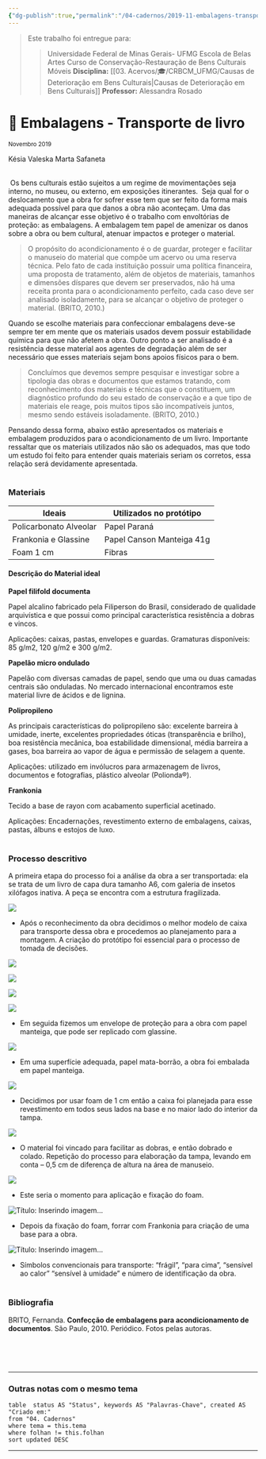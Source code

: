 ```yaml
---
{"dg-publish":true,"permalink":"/04-cadernos/2019-11-embalagens-transporte-de-livro/","title":"Embalagens - Transporte de livro","tags":["🧠️/📝️/🌲️"],"created":"2023-06-14T08:52:50.280-03:00","updated":"2023-06-14T09:32:23.501-03:00"}
---
```




> Este trabalho foi entregue para:
>>Universidade Federal de Minas Gerais- UFMG
>>Escola de Belas Artes
>>Curso de Conservação-Restauração de Bens Culturais Móveis
>>**Disciplina:** [[03. Acervos/🎓/CRBCM_UFMG/Causas de Deterioração em Bens Culturais\|Causas de Deterioração em Bens Culturais]]
>>**Professor:** Alessandra Rosado

#  🌲️ Embalagens - Transporte de livro 
<small>Novembro 2019</small>

Késia Valeska
Marta Safaneta<br><br>


 Os bens culturais estão sujeitos a um regime de movimentações seja interno, no museu, ou externo, em exposições itinerantes.  Seja qual for o deslocamento que a obra for sofrer esse tem que ser feito da forma mais adequada possível para que danos a obra não aconteçam. Uma das maneiras de alcançar esse objetivo é o trabalho com envoltórias de proteção: as embalagens. A embalagem tem papel de amenizar os danos sobre a obra ou bem cultural, atenuar impactos e proteger o material. 

>O propósito do acondicionamento é o de guardar, proteger e facilitar o manuseio do material que compõe um acervo ou uma reserva técnica. Pelo fato de cada instituição possuir uma política financeira, uma proposta de tratamento, além de objetos de materiais, tamanhos e dimensões díspares que devem ser preservados, não há uma receita pronta para o acondicionamento perfeito, cada caso deve ser analisado isoladamente, para se alcançar o objetivo de proteger o material. (BRITO, 2010.)

Quando se escolhe materiais para confeccionar embalagens deve-se sempre ter em mente que os materiais usados devem possuir estabilidade química para que não afetem a obra. Outro ponto a ser analisado é a resistência desse material aos agentes de degradação além de ser necessário que esses materiais sejam bons apoios físicos para o bem.

>Concluímos que devemos sempre pesquisar e investigar sobre a tipologia das obras e documentos que estamos tratando, com reconhecimento dos materiais e técnicas que o constituem, um diagnóstico profundo do seu estado de conservação e a que tipo de materiais ele reage, pois muitos tipos são incompatíveis juntos, mesmo sendo estáveis isoladamente. (BRITO, 2010.)

Pensando dessa forma, abaixo estão apresentados os materiais e embalagem produzidos para o acondicionamento de um livro. Importante ressaltar que os materiais utilizados não são os adequados, mas que todo um estudo foi feito para entender quais materiais seriam os corretos, essa relação será devidamente apresentada.<br><br>

### Materiais

| **Ideais**             | **Utilizados no protótipo** |
| ---------------------- | --------------------------- |
| Policarbonato Alveolar | Papel Paraná                |
| Frankonia e Glassine   | Papel Canson Manteiga 41g   |
| Foam 1 cm              | Fibras                      |

#### Descrição do Material ideal

**Papel filifold documenta**

Papel alcalino fabricado pela Filiperson do Brasil, considerado de qualidade arquivística e que possui como principal característica resistência a dobras e vincos.

Aplicações: caixas, pastas, envelopes e guardas. Gramaturas disponíveis: 85 g/m2, 120 g/m2 e 300 g/m2.

**Papelão micro ondulado**

Papelão com diversas camadas de papel, sendo que uma ou duas camadas centrais são onduladas. No mercado internacional encontramos este material livre de ácidos e de lignina.

**Polipropileno**

As principais características do polipropileno são: excelente barreira à umidade, inerte, excelentes propriedades óticas (transparência e brilho), boa resistência mecânica, boa estabilidade dimensional, média barreira a gases, boa barreira ao vapor de água e permissão de selagem a quente.

Aplicações: utilizado em invólucros para armazenagem de livros, documentos e fotografias, plástico alveolar (Polionda®).

**Frankonia**

Tecido a base de rayon com acabamento superficial acetinado.

Aplicações: Encadernações, revestimento externo de embalagens, caixas, pastas, álbuns e estojos de luxo.<br><br>

### Processo descritivo

A primeira etapa do processo foi a análise da obra a ser transportada: ela se trata de um livro de capa dura tamanho A6, com galeria de insetos xilófagos inativa. A peça se encontra com a estrutura fragilizada.

![](file:///C:/Users/marta/AppData/Local/Temp/msohtmlclip1/01/clip_image002.png)

- Após o reconhecimento da obra decidimos o melhor modelo de caixa para transporte dessa obra e procedemos ao planejamento para a montagem. A criação do protótipo foi essencial para o processo de tomada de decisões.

![](file:///C:/Users/marta/AppData/Local/Temp/msohtmlclip1/01/clip_image004.png)

![](file:///C:/Users/marta/AppData/Local/Temp/msohtmlclip1/01/clip_image006.jpg)

![](file:///C:/Users/marta/AppData/Local/Temp/msohtmlclip1/01/clip_image008.jpg)

![](file:///C:/Users/marta/AppData/Local/Temp/msohtmlclip1/01/clip_image010.jpg)

- Em seguida fizemos um envelope de proteção para a obra com papel manteiga, que pode ser replicado com glassine.

![](file:///C:/Users/marta/AppData/Local/Temp/msohtmlclip1/01/clip_image012.jpg)

- Em uma superfície adequada, papel mata-borrão, a obra foi embalada em papel manteiga.

![](file:///C:/Users/marta/AppData/Local/Temp/msohtmlclip1/01/clip_image014.jpg)

- Decidimos por usar foam de 1 cm então a caixa foi planejada para esse revestimento em todos seus lados na base e no maior lado do interior da tampa.

![](file:///C:/Users/marta/AppData/Local/Temp/msohtmlclip1/01/clip_image016.jpg)

- O material foi vincado para facilitar as dobras, e então dobrado e colado. Repetição do processo para elaboração da tampa, levando em conta – 0,5 cm de diferença de altura na área de manuseio.

![](file:///C:/Users/marta/AppData/Local/Temp/msohtmlclip1/01/clip_image018.jpg)

- Este seria o momento para aplicação e fixação do foam.

![Título: Inserindo imagem...](file:///C:/Users/marta/AppData/Local/Temp/msohtmlclip1/01/clip_image020.png)

- Depois da fixação do foam, forrar com Frankonia para criação de uma base para a obra.

![Título: Inserindo imagem...](file:///C:/Users/marta/AppData/Local/Temp/msohtmlclip1/01/clip_image022.png)

- Símbolos convencionais para transporte: “frágil”, “para cima”, “sensível ao calor” “sensível à umidade” e número de identificação da obra.<br><br>

### Bibliografia

BRITO, Fernanda. **Confecção de embalagens para acondicionamento de documentos**. São Paulo, 2010. Periódico.
Fotos pelas autoras.



<br><br><br>
***
### Outras notas com o mesmo tema


``` dataview
table  status AS "Status", keywords AS "Palavras-Chave", created AS "Criado em:"
from "04. Cadernos"
where tema = this.tema 
where folhan != this.folhan
sort updated DESC
```

***





